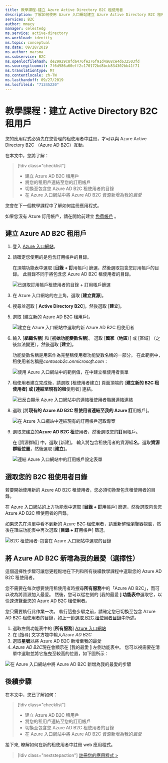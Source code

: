 ```yaml
---
title: 教學課程-建立 Azure Active Directory B2C 租使用者
description: 了解如何使用 Azure 入口網站建立 Azure Active Directory B2C 租用戶，以準備註冊應用程式。
services: B2C
author: mmacy
manager: celestedg
ms.service: active-directory
ms.workload: identity
ms.topic: conceptual
ms.date: 09/28/2019
ms.author: marsma
ms.subservice: B2C
ms.openlocfilehash: de29929c8fda476fe276f91d4a68ce4d632503fd
ms.sourcegitcommit: 7f6d986a60eff2c170172bd8bcb834302bb41f71
ms.translationtype: MT
ms.contentlocale: zh-TW
ms.lasthandoff: 09/27/2019
ms.locfileid: "71345220"
---
```

# <a name="tutorial-create-an-azure-active-directory-b2c-tenant"></a>教學課程：建立 Active Directory B2C 租用戶

您的應用程式必須先在您管理的租使用者中註冊，才可以與 Azure Active Directory B2C （Azure AD B2C）互動。

在本文中，您將了解：

> [!div class="checklist"]
> * 建立 Azure AD B2C 租用戶
> * 將您的租用戶連結至您的訂用帳戶
> * 切換至包含您 Azure AD B2C 租使用者的目錄
> * 在 Azure 入口網站中將 Azure AD B2C 資源新增為我的*最愛*

您會在下一個教學課程中了解如何註冊應用程式。

如果您沒有 Azure 訂用帳戶，請在開始前建立 [免費帳戶](https://azure.microsoft.com/free/?WT.mc_id=A261C142F) 。

## <a name="create-an-azure-ad-b2c-tenant"></a>建立 Azure AD B2C 租用戶

1. 登入 [Azure 入口網站](https://portal.azure.com/)。
1. 請確定您使用的是包含訂用帳戶的目錄。

    在頂端功能表中選取 [**目錄 + 訂**用帳戶] 篩選，然後選取包含您訂用帳戶的目錄。 此目錄不同于將包含您 Azure AD B2C 租使用者的目錄。

    ![已選取訂用帳戶租使用者的目錄 + 訂用帳戶篩選](media/tutorial-create-tenant/portal-01-select-directory.png)

1. 在 Azure 入口網站的左上角，選取 [**建立資源**]。
1. 搜尋並選取 [ **Active Directory B2C**]，然後選取 [**建立**]。
1. 選取 [建立新的 Azure AD B2C 租用戶]。

    ![建立在 Azure 入口網站中選取的新 Azure AD B2C 租使用者](media/tutorial-create-tenant/portal-02-create-tenant.png)

1. 輸入 [**組織名稱**] 和 [**初始功能變數名稱**]。 選取 [**國家（地區**）] 或 [區域] （之後無法變更），然後選取 [**建立**]。

    功能變數名稱是用來作為完整租使用者功能變數名稱的一部分。 在此範例中，租使用者名稱是*contosob2c.onmicrosoft.com*：

    ![使用 Azure 入口網站中的範例值，在中建立租使用者表單](media/tutorial-create-tenant/portal-03-tenant-naming.png)

1. 租使用者建立完成後，請選取 [租使用者建立] 頁面頂端的 [**建立新的 B2C 租使用者] 或 [連結至現有的租**使用者] 連結。

    ![已反白顯示 Azure 入口網站中的連結租使用者階層連結連結](media/tutorial-create-tenant/portal-04-select-link-sub-link.png)

1. 選取 [將**現有的 Azure AD B2C 租使用者連結至我的 Azure 訂**用帳戶]。

   ![在 Azure 入口網站中連結現有的訂用帳戶選取專案](media/tutorial-create-tenant/portal-05-link-subscription.png)

1. 選取您建立的**Azure AD B2C 租**使用者，然後選取您的**訂**用帳戶。

    在 [資源群組] 中，選取 [新建]。 輸入將包含租使用者的資源組**名**，選取**資源群組位置**，然後選取 [**建立**]。

    ![連結 Azure 入口網站中的訂用帳戶設定表單](media/tutorial-create-tenant/portal-06-link-subscription-settings.png)

## <a name="select-your-b2c-tenant-directory"></a>選取您的 B2C 租使用者目錄

若要開始使用新的 Azure AD B2C 租使用者，您必須切換至包含租使用者的目錄。

在 Azure 入口網站的上方功能表中選取 [**目錄 + 訂**用帳戶] 篩選，然後選取包含您 Azure AD B2C 租使用者的目錄。

如果您先在清單中看不到新的 Azure B2C 租使用者，請重新整理瀏覽器視窗，然後在頂端功能表中再次選取 [**目錄 + 訂**用帳戶] 篩選。

![B2C 租使用者-包含在 Azure 入口網站中選取的目錄](media/tutorial-create-tenant/portal-07-select-tenant-directory.png)

## <a name="add-azure-ad-b2c-as-a-favorite-optional"></a>將 Azure AD B2C 新增為我的最愛（選擇性）

這個選擇性步驟可讓您更輕鬆地在下列和所有後續教學課程中選取您的 Azure AD B2C 租使用者。

您不需要在每次想要使用租使用者時搜尋**所有服務**中的「Azure AD B2C」，而可以改為將資源加入最愛。 然後，您可以從左側的 [我的最愛 **] 功能表中**選取它，以快速流覽至您的 Azure AD B2C 租使用者。

您只需要執行此作業一次。 執行這些步驟之前，請確定您已切換至包含 Azure AD B2C 租使用者的目錄，如上一節[選取 B2C 租使用者目錄](#select-your-b2c-tenant-directory)中所述。

1. 選取左側功能表中的 [**所有服務**] [Azure 入口網站](https://portal.azure.com)
1. 在 [搜尋] 文字方塊中輸入*Azure AD B2C*
1. 選取**星號**以將 Azure AD B2C 新增至我的最愛
1. *Azure AD B2C*現在會顯示在 [我的最愛 **]** 左側功能表中。 您可以視需要在清單中選取並將它拖曳至較高的位置，如下圖所示：

![在 Azure 入口網站中將 Azure AD B2C 新增為我的最愛的步驟](media/tutorial-create-tenant/portal-08-favorite-b2c.png)

## <a name="next-steps"></a>後續步驟

在本文中，您已了解如何：

> [!div class="checklist"]
> * 建立 Azure AD B2C 租用戶
> * 將您的租用戶連結至您的訂用帳戶
> * 切換至包含您 Azure AD B2C 租使用者的目錄
> * 在 Azure 入口網站中將 Azure AD B2C 資源新增為我的*最愛*

接下來, 瞭解如何在新的租使用者中註冊 web 應用程式。

> [!div class="nextstepaction"]
> [註冊您的應用程式 >](tutorial-register-applications.md)
